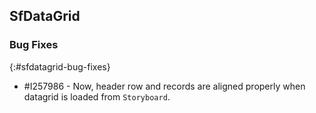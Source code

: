## SfDataGrid

### Bug Fixes
{:#sfdatagrid-bug-fixes}

* \#I257986 - Now, header row and records are aligned properly when datagrid is loaded from `Storyboard`.